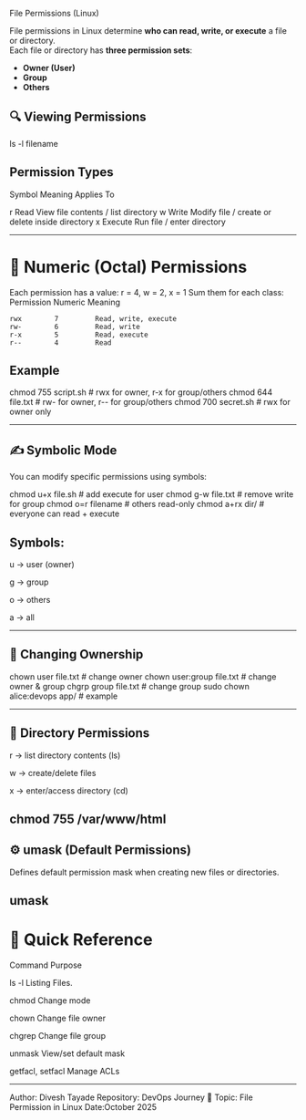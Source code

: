File Permissions (Linux)

File permissions in Linux determine **who can read, write, or execute** a file or directory.  
Each file or directory has **three permission sets**:
- **Owner (User)**
- **Group**
- **Others**


## 🔍 Viewing Permissions
ls -l filename

## Permission Types
Symbol     Meaning        Applies To
  
   r       Read         View file contents / list directory
   w       Write        Modify file / create or delete inside directory
   x       Execute      Run file / enter directory

-----------------------------------------------------------------------------
# 🔢 Numeric (Octal) Permissions 

Each permission has a value:
r = 4, w = 2, x = 1
Sum them for each class:
Permission   Numeric       Meaning

    rwx        7         Read, write, execute
    rw-        6         Read, write
    r-x        5         Read, execute
    r--        4         Read

## Example
chmod 755 script.sh   # rwx for owner, r-x for group/others
chmod 644 file.txt    # rw- for owner, r-- for group/others
chmod 700 secret.sh   # rwx for owner only

----------------------------------------------------------------------------

## ✍️ Symbolic Mode

You can modify specific permissions using symbols:

chmod u+x file.sh     # add execute for user
chmod g-w file.txt    # remove write for group
chmod o=r filename    # others read-only
chmod a+rx dir/       # everyone can read + execute

## Symbols:

u → user (owner)

g → group

o → others

a → all

------------------------------------------------------------------------------------------------------
## 👥 Changing Ownership

chown user file.txt           # change owner
chown user:group file.txt     # change owner & group
chgrp group file.txt          # change group
sudo chown alice:devops app/  # example

------------------------------------------------------------------------------------------------------

## 📂 Directory Permissions

r → list directory contents (ls)

w → create/delete files

x → enter/access directory (cd)

chmod 755 /var/www/html
-----------------------------------------------------------------------------------------------------

## ⚙️ umask (Default Permissions)

Defines default permission mask when creating new files or directories.

umask
-----------------------------------------------------------------------------------------------------

# 🧾 Quick Reference

Command                       Purpose

 ls -l                    Listing Files.

 chmod                    Change mode

 chown                    Change file owner        

 chgrep                   Change file group

 unmask                   View/set default mask     

 getfacl, setfacl         Manage ACLs   


--------------------------------------------------------------------------------
 
 Author: Divesh Tayade
Repository: DevOps Journey 🚀
Topic: File Permission in Linux
Date:October 2025